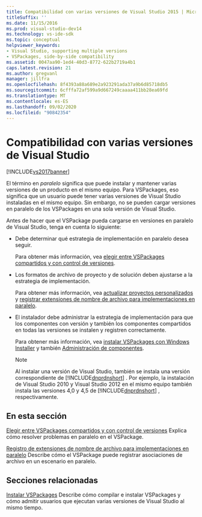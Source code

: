 ```yaml
---
title: Compatibilidad con varias versiones de Visual Studio 2015 | Microsoft Docs
titleSuffix: ''
ms.date: 11/15/2016
ms.prod: visual-studio-dev14
ms.technology: vs-ide-sdk
ms.topic: conceptual
helpviewer_keywords:
- Visual Studio, supporting multiple versions
- VSPackages, side-by-side compatibility
ms.assetid: 0047aa90-1ed4-40d3-8772-622b2719a4b1
caps.latest.revision: 21
ms.author: gregvanl
manager: jillfra
ms.openlocfilehash: 8f4393a88a689e2a923291ada37a9b6d85718db5
ms.sourcegitcommit: 6cfffa72af599a9d667249caaaa411bb28ea69fd
ms.translationtype: MT
ms.contentlocale: es-ES
ms.lasthandoff: 09/02/2020
ms.locfileid: "90842354"
---
```

# <a name="supporting-multiple-versions-of-visual-studio"></a>Compatibilidad con varias versiones de Visual Studio
[!INCLUDE[vs2017banner](../includes/vs2017banner.md)]

El término en *paralelo* significa que puede instalar y mantener varias versiones de un producto en el mismo equipo. Para VSPackages, eso significa que un usuario puede tener varias versiones de Visual Studio instaladas en el mismo equipo. Sin embargo, no se pueden cargar versiones en paralelo de los VSPackages en una sola versión de Visual Studio.

 Antes de hacer que el VSPackage pueda cargarse en versiones en paralelo de Visual Studio, tenga en cuenta lo siguiente:

- Debe determinar qué estrategia de implementación en paralelo desea seguir.

     Para obtener más información, vea [elegir entre VSPackages compartidos y con control de versiones](../extensibility/choosing-between-shared-and-versioned-vspackages.md).

- Los formatos de archivo de proyecto y de solución deben ajustarse a la estrategia de implementación.

     Para obtener más información, vea [actualizar proyectos personalizados](../misc/upgrading-custom-projects.md) y [registrar extensiones de nombre de archivo para implementaciones en paralelo](../extensibility/registering-file-name-extensions-for-side-by-side-deployments.md).

- El instalador debe administrar la estrategia de implementación para que los componentes con versión y también los componentes compartidos en todas las versiones se instalen y registren correctamente.

     Para obtener más información, vea [instalar VSPackages con Windows Installer](../extensibility/internals/installing-vspackages-with-windows-installer.md) y también [Administración de componentes](../extensibility/internals/component-management.md).

    > [!NOTE]
    > Al instalar una versión de Visual Studio, también se instala una versión correspondiente de [!INCLUDE[dnprdnshort](../includes/dnprdnshort-md.md)] . Por ejemplo, la instalación de Visual Studio 2010 y Visual Studio 2012 en el mismo equipo también instala las versiones 4,0 y 4,5 de [!INCLUDE[dnprdnshort](../includes/dnprdnshort-md.md)] , respectivamente.

## <a name="in-this-section"></a>En esta sección
 [Elegir entre VSPackages compartidos y con control de versiones](../extensibility/choosing-between-shared-and-versioned-vspackages.md) Explica cómo resolver problemas en paralelo en el VSPackage.

 [Registro de extensiones de nombre de archivo para implementaciones en paralelo](../extensibility/registering-file-name-extensions-for-side-by-side-deployments.md) Describe cómo el VSPackage puede registrar asociaciones de archivo en un escenario en paralelo.

## <a name="related-sections"></a>Secciones relacionadas
 [Instalar VSPackages](../misc/installing-vspackages.md) Describe cómo compilar e instalar VSPackages y cómo admitir usuarios que ejecutan varias versiones de Visual Studio al mismo tiempo.
